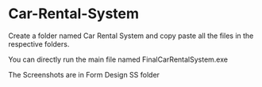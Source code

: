 # Car-Rental-System

Create a folder named Car Rental System and copy paste all the files in the respective folders.

You can directly run the main file named FinalCarRentalSystem.exe 

The Screenshots are in Form Design SS folder
